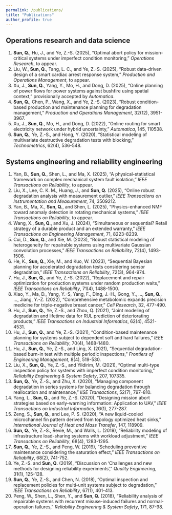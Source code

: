 ```yaml
---
permalink: /publications/
title: "Publications"
author_profile: true
---
```


## Operations research and data science

1. **Sun, Q.**, Hu, J., and Ye, Z.-S. (2025), “Optimal abort policy for mission-critical systems under imperfect condition monitoring,” *Operations Research*, to appear.
1. Liu, W., **Sun, Q.**, Tang, L. C., and Ye, Z.-S. (2025), “Robust data-driven design of a smart cardiac arrest response system,” *Production and Operations Management*, to appear.
1. Xu, J., **Sun, Q.**, Yang, Y., Mo, H., and Dong, D. (2025), “Online planning of power flows for power systems against bushfire using spatial context,” provisionally accepted by *Automatica*.
1. **Sun, Q.**, Chen, P., Wang, X., and Ye, Z.-S. (2023), “Robust condition-based production and maintenance planning for degradation management,” *Production and Operations Management*, 32(12), 3951-3967.
1. Xu, J., **Sun, Q.**, Mo, H., and Dong, D. (2022), “Online routing for smart electricity network under hybrid uncertainty,” *Automatica*, 145, 110538.
1. **Sun, Q.**, Ye, Z.-S., and Hong, Y. (2020), “Statistical modeling of multivariate destructive degradation tests with blocking,” *Technometrics*, 62(4), 536-548.


## Systems engineering and reliability engineering

1. Yan, B., **Sun, Q.**, Shen, L., and Ma, X. (2025), “A physical-statistical framework on complex mechanical system fault isolation,” *IEEE Transactions on Reliability*, to appear.
1. Liu, X., Lee, C. K. M., Huang, J., and **Sun, Q.** (2025), “Online robust degradation analysis with measurement outlier,” *IEEE Transactions on Instrumentation and Measurement*, 74, 3509212.
1. Yan, B., Ma, X., **Sun, Q.**, and Shen, L. (2025), “Physics-enhanced NMF toward anomaly detection in rotating mechanical systems,” *IEEE Transactions on Reliability*, to appear.
1. Wang, X., **Sun, Q.**, and Xu, J. (2024), “Simultaneous or sequential? Retail strategy of a durable product and an extended warranty,” *IEEE Transactions on Engineering Management*, 71, 8223-8239.
1. Cui, D., **Sun, Q.**, and Xie, M. (2023), “Robust statistical modeling of heterogeneity for repairable systems using multivariate Gaussian convolution processes,” *IEEE Transactions on Reliability*, 72(4), 1493-1506.
1. He, K., **Sun, Q.**, Xie, M., and Kuo, W. (2023), “Sequential Bayesian planning for accelerated degradation tests considering sensor degradation,” *IEEE Transactions on Reliability*, 72(3), 964-974.
1. Hu, J., **Sun, Q.**, and Ye, Z.-S. (2022), “Replacement and repair optimization for production systems under random production waits,” *IEEE Transactions on Reliability*, 71(4), 1488-1500.
1. Xiao, Y., Ma, D., Yang, Y.-S, Yang, F., Ding, J.-H., Gong, Y., …, **Sun, Q.**, …, Jiang, Y.-Z. (2022), “Comprehensive metabolomic expands precision medicine for triple-negative breast cancer,” *Cell Research*, 32, 477-490. 
1. Hu, J., **Sun, Q.**, Ye, Z.-S., and Zhou, Q. (2021), “Joint modeling of degradation and lifetime data for RUL prediction of deteriorating products,” *IEEE Transactions on Industrial Informatics*, 62(4), 4521-4531.
1. Hu, J., **Sun, Q.**, and Ye, Z.-S. (2021), “Condition-based maintenance planning for systems subject to dependent soft and hard failures,” *IEEE Transactions on Reliability*, 70(4), 1468-1480.
1. Hu, J., **Sun, Q.**, Ye, Z.-S., and Ling, X. (2021), “Sequential degradation-based burn-in test with multiple periodic inspections,” *Frontiers of Engineering Management*, 8(4), 519-530.
1. Liu, X., **Sun, Q.**, Ye, Z.-S., and Yildirim, M. (2021), “Optimal multi-type inspection policy for systems with imperfect condition monitoring,” *Reliability Engineering & System Safety*, 207, 107335.
1. **Sun, Q.**, Ye, Z.-S., and Zhu, X. (2020), “Managing component degradation in series systems for balancing degradation through reallocation and maintenance,” *IISE Transactions*, 52(7), 797-810. 
1. Yang, L., **Sun, Q.**, and Ye, Z.-S. (2020), “Designing mission abort strategies based on early-warning information: Application to UAV,” *IEEE Transactions on Industrial Informatics*, 16(1), 277-287.
1. Zeng, S., **Sun, Q.**, and Lee, P. S. (2020), “A new liquid-cooled microchannel fin pattern derived from topology optimized heat sinks,” *International Journal of Heat and Mass Transfer*, 147, 118909.
1. **Sun, Q.**, Ye, Z.-S., Revie, M., and Walls, L. (2019), “Reliability modeling of infrastructure load-sharing systems with workload adjustment,” *IEEE Transactions on Reliability*, 68(4), 1283-1295. 
1. **Sun, Q.**, Ye, Z.-S., and Peng, W. (2019), “Scheduling preventive maintenance considering the saturation effect,” *IEEE Transactions on Reliability*, 68(2), 741-752.
1. Ye, Z.-S. and **Sun, Q.** (2019), “Discussion on ‘Challenges and new methods for designing reliability experiments’,” *Quality Engineering*, 31(1), 125-128.
1. **Sun, Q.**, Ye, Z.-S., and Chen, N. (2018), “Optimal inspection and replacement policies for multi-unit systems subject to degradation,” *IEEE Transactions on Reliability*, 67(1), 401-413.
1. Peng, W., Shen, L., Shen, Y., and **Sun, Q.** (2018), “Reliability analysis of repairable systems with recurrent misuse-induced failures and normal-operation failures,” *Reliability Engineering & System Safety*, 171, 87-98.
